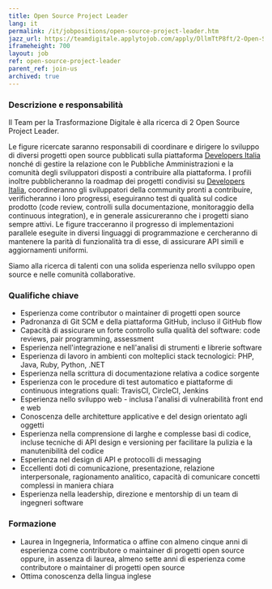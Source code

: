 ```yaml
---
title: Open Source Project Leader
lang: it
permalink: /it/jobpositions/open-source-project-leader.htm
jazz_url: https://teamdigitale.applytojob.com/apply/DllmTtP8ft/2-Open-Source-Project-Leader
iframeheight: 700
layout: job
ref: open-source-project-leader
parent_ref: join-us
archived: true
---
```


### Descrizione e responsabilità
Il Team per la Trasformazione Digitale è alla ricerca di 2 Open Source Project Leader.

Le figure ricercate saranno responsabili di coordinare e dirigere lo sviluppo di diversi progetti open source pubblicati sulla piattaforma [Developers Italia](https://developers.italia.it/) nonché di gestire la relazione con le Pubbliche Amministrazioni e la comunità degli sviluppatori disposti a contribuire alla piattaforma. 
I profili inoltre pubblicheranno la roadmap dei progetti condivisi su [Developers Italia](https://developers.italia.it/), coordineranno gli sviluppatori della community pronti a contribuire, verificheranno i loro progressi, eseguiranno test di qualità sul codice prodotto (code review, controlli sulla documentazione, monitoraggio della continuous integration), e in generale assicureranno che i progetti siano sempre attivi.
Le figure tracceranno il progresso di implementazioni parallele eseguite in diversi linguaggi di programmazione e cercheranno di mantenere la parità di funzionalità tra di esse, di assicurare API simili e aggiornamenti uniformi.

Siamo alla ricerca di talenti con una solida esperienza nello sviluppo open source e nelle comunità collaborative.



### Qualifiche chiave
- Esperienza come contributor o maintainer di progetti open source
- Padronanza di Git SCM e della piattaforma GitHub, incluso il GitHub flow
- Capacità di assicurare un forte controllo sulla qualità del software: code reviews, pair programming, assessment
- Esperienza nell'integrazione e nell'analisi di strumenti e librerie software
- Esperienza di lavoro in ambienti con molteplici stack tecnologici: PHP, Java, Ruby, Python, .NET
- Esperienza nella scrittura di documentazione relativa a codice sorgente
- Esperienza con le procedure di test automatico e piattaforme di continuous integrations quali: TravisCI, CircleCI, Jenkins
- Esperienza nello sviluppo web - inclusa l'analisi di vulnerabilità front end e web
- Conoscenza delle architetture applicative e del design orientato agli oggetti
- Esperienza nella comprensione di larghe e complesse basi di codice, incluse tecniche di API design e versioning per facilitare la pulizia e la manutenibilità del codice
- Esperienza nel design di API e protocolli di messaging
- Eccellenti doti di comunicazione, presentazione, relazione interpersonale, ragionamento analitico, capacità di comunicare concetti complessi in maniera chiara
- Esperienza nella leadership, direzione e mentorship di un team di ingegneri software


### Formazione
- Laurea in Ingegneria, Informatica o affine con almeno cinque anni di esperienza come contributore o maintainer di progetti open source oppure, in assenza di laurea, almeno sette  anni di esperienza come contributore o maintainer di progetti open source
- Ottima conoscenza della lingua inglese


